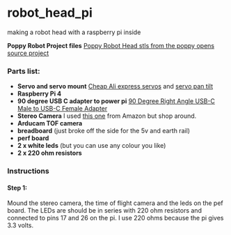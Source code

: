 # robot_head_pi
making a robot head with a raspberry pi inside

__Poppy Robot Project files__ 
[Poppy Robot Head stls from the poppy opens source project](https://github.com/poppy-project/Poppy-eva-head-design) <br/>

### Parts list:

- __Servo and servo mount__ 
[Cheap Ali express servos](https://www.aliexpress.com/w/wholesale-servo-25kg.html?spm=a2g0o.productlist.search.0)  and 
[servo pan tilt](https://www.aliexpress.com/w/wholesale-servo-pan-tilt-MG995-MG996.html?spm=a2g0o.productlist.search.0) <br/>
- __Raspberry Pi 4__ <br/>
- __90 degree USB C adapter to power pi__
[90 Degree Right Angle USB-C Male to USB-C Female Adapter](https://www.amazon.com.au/dp/B0B2NJ3P3L) <br/>
- __Stereo Camera__
I used [this one](https://www.amazon.com.au/Synchronized-Stereo-USB-Camera-Industrial/dp/B07R8LQKV4) from Amazon but shop around.<br/>
- __Arducam TOF camera__ <br/>
- __breadboard__ (just broke off the side for the 5v and earth rail) <br/>
- __perf board__ <br/>
- __2 x white leds__ (but you can use any colour you like) <br/>
- __2 x 220 ohm resistors__

### Instructions
#### Step 1:
Mound the stereo camera, the time of flight camera and the leds on the pef board. 
The LEDs are should be in series with 220 ohm resistors and connected to pins 17 and 26 on the pi. I use 220 ohms because the pi gives 3.3 volts.
